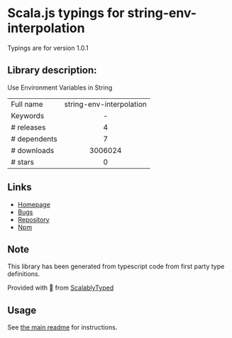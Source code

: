 
# Scala.js typings for string-env-interpolation

Typings are for version 1.0.1

## Library description:
Use Environment Variables in String

|                    |                 |
| ------------------ | :-------------: |
| Full name          | string-env-interpolation |
| Keywords           | - |
| # releases         | 4 |
| # dependents       | 7 |
| # downloads        | 3006024 |
| # stars            | 0 |

## Links
- [Homepage](https://github.com/kamilkisiela/string-env-interpolation#readme)
- [Bugs](https://github.com/kamilkisiela/string-env-interpolation/issues)
- [Repository](https://github.com/kamilkisiela/string-env-interpolation)
- [Npm](https://www.npmjs.com/package/string-env-interpolation)
    


## Note
This library has been generated from typescript code from first party type definitions.

Provided with :purple_heart: from [ScalablyTyped](https://github.com/oyvindberg/ScalablyTyped)

## Usage
See [the main readme](../../readme.md) for instructions.


